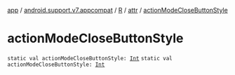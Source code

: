 [app](../../../index.md) / [android.support.v7.appcompat](../../index.md) / [R](../index.md) / [attr](index.md) / [actionModeCloseButtonStyle](.)

# actionModeCloseButtonStyle

`static val actionModeCloseButtonStyle: `[`Int`](https://kotlinlang.org/api/latest/jvm/stdlib/kotlin/-int/index.html)
`static val actionModeCloseButtonStyle: `[`Int`](https://kotlinlang.org/api/latest/jvm/stdlib/kotlin/-int/index.html)